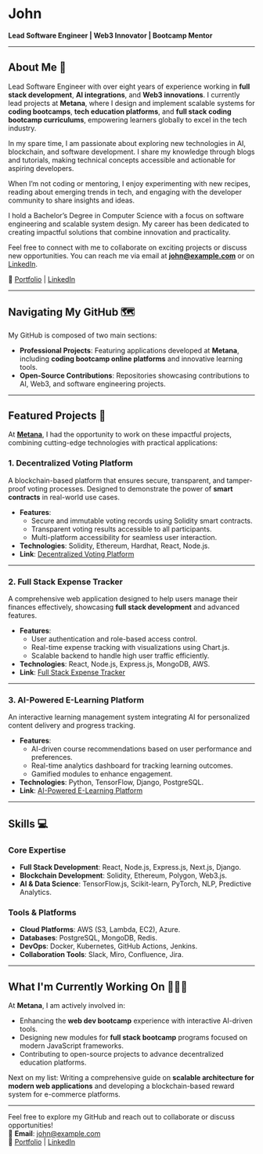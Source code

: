 # John

**Lead Software Engineer | Web3 Innovator | Bootcamp Mentor**  

---

## About Me 👋  
Lead Software Engineer with over eight years of experience working in **full stack development**, **AI integrations**, and **Web3 innovations**. I currently lead projects at **Metana**, where I design and implement scalable systems for **coding bootcamps**, **tech education platforms**, and **full stack coding bootcamp curriculums**, empowering learners globally to excel in the tech industry.

In my spare time, I am passionate about exploring new technologies in AI, blockchain, and software development. I share my knowledge through blogs and tutorials, making technical concepts accessible and actionable for aspiring developers.

When I’m not coding or mentoring, I enjoy experimenting with new recipes, reading about emerging trends in tech, and engaging with the developer community to share insights and ideas.

I hold a Bachelor’s Degree in Computer Science with a focus on software engineering and scalable system design. My career has been dedicated to creating impactful solutions that combine innovation and practicality.

Feel free to connect with me to collaborate on exciting projects or discuss new opportunities. You can reach me via email at **john@example.com** or on [LinkedIn](https://linkedin.com/in/kavinesh).  

🔗 [Portfolio](https://kavinesh.github.io) | [LinkedIn](https://linkedin.com/in/kavinesh)  

---

## Navigating My GitHub 🗺  

My GitHub is composed of two main sections:  
- **Professional Projects**: Featuring applications developed at **Metana**, including **coding bootcamp online platforms** and innovative learning tools.  
- **Open-Source Contributions**: Repositories showcasing contributions to AI, Web3, and software engineering projects.  

---

## Featured Projects 🚀  

At [**Metana**](https://metana.io/), I had the opportunity to work on these impactful projects, combining cutting-edge technologies with practical applications:

### **1. Decentralized Voting Platform**  
A blockchain-based platform that ensures secure, transparent, and tamper-proof voting processes. Designed to demonstrate the power of **smart contracts** in real-world use cases.

- **Features**:  
  - Secure and immutable voting records using Solidity smart contracts.  
  - Transparent voting results accessible to all participants.  
  - Multi-platform accessibility for seamless user interaction.  
- **Technologies**: Solidity, Ethereum, Hardhat, React, Node.js.  
- **Link**: [Decentralized Voting Platform](https://github.com/john/decentralized-voting)  

---

### **2. Full Stack Expense Tracker**  
A comprehensive web application designed to help users manage their finances effectively, showcasing **full stack development** and advanced features.

- **Features**:  
  - User authentication and role-based access control.  
  - Real-time expense tracking with visualizations using Chart.js.  
  - Scalable backend to handle high user traffic efficiently.  
- **Technologies**: React, Node.js, Express.js, MongoDB, AWS.  
- **Link**: [Full Stack Expense Tracker](https://github.com/john/expense-tracker)  

---

### **3. AI-Powered E-Learning Platform**  
An interactive learning management system integrating AI for personalized content delivery and progress tracking.

- **Features**:  
  - AI-driven course recommendations based on user performance and preferences.  
  - Real-time analytics dashboard for tracking learning outcomes.  
  - Gamified modules to enhance engagement.  
- **Technologies**: Python, TensorFlow, Django, PostgreSQL.  
- **Link**: [AI-Powered E-Learning Platform](https://github.com/john/ai-elearning-platform)  

---

## Skills 💻  

### **Core Expertise**  
- **Full Stack Development**: React, Node.js, Express.js, Next.js, Django.  
- **Blockchain Development**: Solidity, Ethereum, Polygon, Web3.js.  
- **AI & Data Science**: TensorFlow.js, Scikit-learn, PyTorch, NLP, Predictive Analytics.  

### **Tools & Platforms**  
- **Cloud Platforms**: AWS (S3, Lambda, EC2), Azure.  
- **Databases**: PostgreSQL, MongoDB, Redis.  
- **DevOps**: Docker, Kubernetes, GitHub Actions, Jenkins.  
- **Collaboration Tools**: Slack, Miro, Confluence, Jira.  

---

## What I'm Currently Working On 👨🏻‍💻  

At **Metana**, I am actively involved in:  
- Enhancing the **web dev bootcamp** experience with interactive AI-driven tools.  
- Designing new modules for **full stack bootcamp** programs focused on modern JavaScript frameworks.  
- Contributing to open-source projects to advance decentralized education platforms.  

Next on my list: Writing a comprehensive guide on **scalable architecture for modern web applications** and developing a blockchain-based reward system for e-commerce platforms.  

---

Feel free to explore my GitHub and reach out to collaborate or discuss opportunities!  
📧 **Email**: john@example.com  
🔗 [Portfolio](https://john.github.io) | [LinkedIn](https://linkedin.com/in/john)



